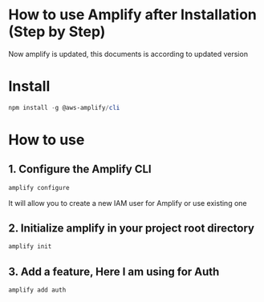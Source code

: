 # How to use Amplify after Installation (Step by Step)

Now amplify is updated, this documents is according to updated version

# Install

```powershell
npm install -g @aws-amplify/cli
```

# How to use

## 1. Configure the Amplify CLI

```powershell
amplify configure
```

It will allow you to create a new IAM user for Amplify or use existing one

## 2. Initialize amplify in your project root directory

```powershell
amplify init
```

## 3. Add a feature, Here I am using for Auth

```powershell
amplify add auth
```

```powershell

```

```powershell

```

```powershell

```
